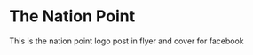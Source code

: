 # The Nation Point
This is the nation point logo post in flyer and cover for facebook
<!-- 
![Alt text](CodeBLue.png?raw=true "Code Blue Logo 1")
![Alt text](CodeBlue1.png?raw=true "Code Blue Logo 2") -->